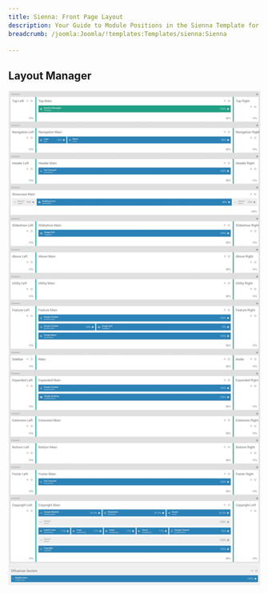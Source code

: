 ```yaml
---
title: Sienna: Front Page Layout
description: Your Guide to Module Positions in the Sienna Template for Joomla
breadcrumb: /joomla:Joomla/!templates:Templates/sienna:Sienna

---
```


## Layout Manager

![positions](assets/outline_home.jpg)